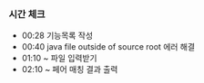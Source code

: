 ### 시간 체크
- 00:28 기능목록 작성
- 00:40 java file outside of source root 에러 해결
- 01:10 ~ 파일 입력받기
- 02:10 ~ 페어 매칭 결과 출력